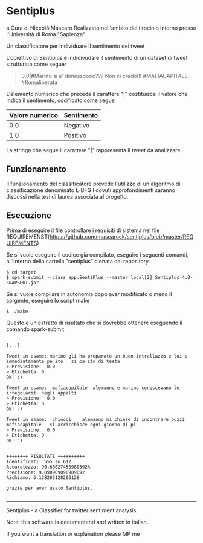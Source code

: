 # Sentiplus

a Cura di Niccolò Mascaro
Realizzato nell'ambito del tirocinio interno presso l'Università di Roma "Sapienza"

Un classificatore per individuare il sentimento dei tweet

L'obiettivo di Sentiplus è indidivudare il sentimento di un dataset di tweet strutturato come segue:

> 0.0|#Marino si e' dimessoooo??? Non ci credo!!!   #MAFIACAPITALE  #Romaliberata

L'elemento numerico che precede il carattere "|" costituisce il valore che indica il sentimento, codificato come segue

Valore numerico | Sentimento
------------ | -------------
0.0 | Negativo
1.0 | Positivo

La stringa che segue il carattere "|" rappresenta il tweet da analizzare.

## Funzionamento

Il funzionamento del classificatore prevede l'utilizzo di un algoritmo di classificazione denominato L-BFG
I dovuti approfondimenti saranno discussi nella tesi di laurea associata al progetto.


## Esecuzione

Prima di eseguire il file controllare i requisiti di sistema nel file REQUIREMENST(https://github.com/mascarock/sentiplus/blob/master/REQUIREMENTS)

Se si vuole eseguire il codice già compilato, eseguire i seguenti comandi, all'interno della cartella "sentiplus" clonata dal repository.

```shell
$ cd target
$ spark-submit --class app.SentiPlus --master local[2] Sentiplus-4.0-SNAPSHOT.jar
```

Se si vuole compilare in autonomia dopo aver modificato o meno il sorgente, eseguire lo script  make
```shell
$ ./make
```

Questo è un estratto di risultato che si dovrebbe ottenere eseguendo il comando spark-submit
```

[...]

Tweet in esame: marino gli ha preparato un buon intrallazzo e lui e  immediatamente pa ito   si pa ito di testa
> Previsione:  0.0
> Etichetta: 0
OK! :)

Tweet in esame:  mafiacapitale  alemanno e marino conoscevano le irregolarit  negli appalti
> Previsione:  0.0
> Etichetta: 0
OK! :)

Tweet in esame:  chiocci    alemanno mi chiese di incontrare buzzi   mafiacapitale   si arricchisce ogni giorno di pi
> Previsione:  0.0
> Etichetta: 0
OK! :)


++++++++ RISULTATI ++++++++++
Identificati: 555 su 612
Accuratezza: 90.68627450980392%
Precisione: 9.090909090909092
Richiamo: 5.128205128205128

grazie per aver usato Sentiplus.


```



---
Sentiplus - a Classifier for twitter sentiment analysis.

Note: this software is documentend and written in italian.

If you want a translation or explanation please MP me

